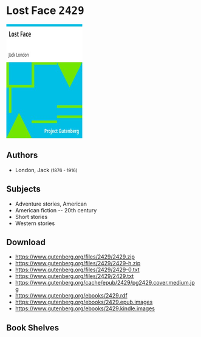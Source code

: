 # Lost Face <kbd>2429</kbd>

![](./cover.medium.jpg "")

## Authors


 - London, Jack <small>(1876 - 1916)</small>

## Subjects


 - Adventure stories, American
 - American fiction -- 20th century
 - Short stories
 - Western stories

## Download


 - https://www.gutenberg.org/files/2429/2429.zip
 - https://www.gutenberg.org/files/2429/2429-h.zip
 - https://www.gutenberg.org/files/2429/2429-0.txt
 - https://www.gutenberg.org/files/2429/2429.txt
 - https://www.gutenberg.org/cache/epub/2429/pg2429.cover.medium.jpg
 - https://www.gutenberg.org/ebooks/2429.rdf
 - https://www.gutenberg.org/ebooks/2429.epub.images
 - https://www.gutenberg.org/ebooks/2429.kindle.images

## Book Shelves


